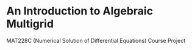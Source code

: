 An Introduction to Algebraic Multigrid
======
MAT228C (Numerical Solution of Differential Equations) Course Project
